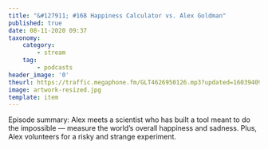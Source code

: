 ```yaml
---
title: "&#127911; #168 Happiness Calculator vs. Alex Goldman"
published: true
date: 08-11-2020 09:37
taxonomy:
    category:
        - stream
    tag:
        - podcasts
header_image: '0'
theurl: https://traffic.megaphone.fm/GLT4626950126.mp3?updated=1603940996
image: artwork-resized.jpg
template: item
--- 
```

Episode summary: Alex meets a scientist who has built a tool meant to do the impossible — measure the world’s overall happiness and sadness. Plus, Alex volunteers for a risky and strange experiment.
